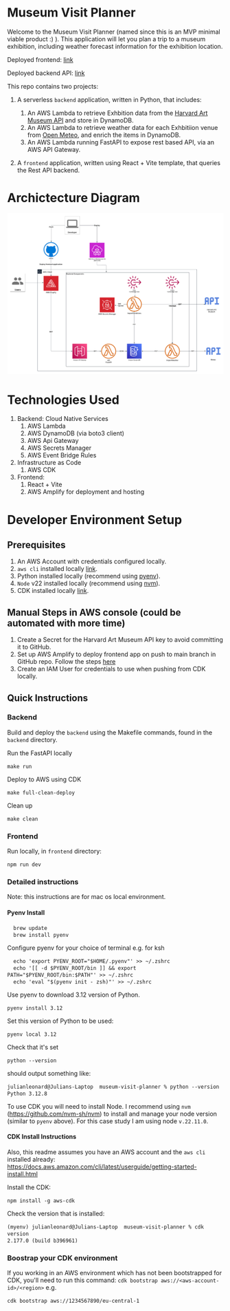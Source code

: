 # Museum Visit Planner

Welcome to the Museum Visit Planner (named since this is an MVP minimal viable product :) ).   This application will let you plan a trip to a museum exhibition, including weather forecast information for the exhibition location.

Deployed frontend: [link](https://main.d1e551jiip3ocv.amplifyapp.com/)

Deployed backend API: [link](https://onunlky5ka.execute-api.eu-central-1.amazonaws.com/prod/docs#)

This repo contains two projects:

1. A serverless `backend` application, written in Python, that includes:
      1. An AWS Lambda to retrieve Exhbition data from the [Harvard Art Museum API](https://api.harvardartmuseums.org/") and store in DynamoDB.
      2. An AWS Lambda to retrieve weather data for each Exhbitiion venue from [Open Meteo](https://open-meteo.com/), and enrich the items in DynamoDB.
      3. An AWS Lambda running FastAPI to expose rest based API, via an AWS API Gateway.

2. A `frontend` application, written using React + Vite template, that queries the Rest API backend.

# Archictecture Diagram
![Architecture Diagram](/MVP.png)


# Technologies Used

1. Backend: Cloud Native Services
    1. AWS Lambda
    2. AWS DynamoDB (via boto3 client)
    3. AWS Api Gateway
    4. AWS Secrets Manager
    5. AWS Event Bridge Rules
2. Infrastructure as Code
    1. AWS CDK
3. Frontend:
    1. React + Vite
    2. AWS Amplify for deployment and hosting

# Developer Environment Setup

## Prerequisites
1. An AWS Account with credentials configured locally.
2. `aws cli` installed locally [link](https://docs.aws.amazon.com/cli/latest/userguide/getting-started-install.html).
3. Python installed locally (recommend using [pyenv](https://github.com/pyenv/)).
3. `Node` v22 installed locally (recommend using [nvm](https://github.com/nvm-sh/nvm)).
4. CDK installed locally [link](https://docs.aws.amazon.com/cdk/v2/guide/getting_started.html).


## Manual Steps in AWS console (could be automated with more time)
1. Create a Secret for the Harvard Art Museum API key to avoid committing it to GitHub.
2. Set up AWS Amplify to deploy frontend app on push to main branch in GitHub repo. Follow the steps [here](https://aws.amazon.com/getting-started/hands-on/build-react-app-amplify-graphql/module-one/)
3. Create an IAM User for credentials to use when pushing from CDK locally.

## Quick Instructions

### Backend
Build and deploy the `backend` using the Makefile commands, found in the `backend` directory.

Run the FastAPI locally
```
make run
```

Deploy to AWS using CDK
```
make full-clean-deploy
```

Clean up
``` 
make clean
```

### Frontend

Run locally, in `frontend` directory:
```
npm run dev
```

### Detailed instructions


Note: this instructions are for mac os local environment.

#### Pyenv Install
```
  brew update
  brew install pyenv
```
Configure pyenv for your choice of terminal 
e.g. for ksh
```
  echo 'export PYENV_ROOT="$HOME/.pyenv"' >> ~/.zshrc
  echo '[[ -d $PYENV_ROOT/bin ]] && export PATH="$PYENV_ROOT/bin:$PATH"' >> ~/.zshrc
  echo 'eval "$(pyenv init - zsh)"' >> ~/.zshrc
```


Use pyenv to download 3.12 version of Python.
```
pyenv install 3.12
``` 

Set this version of Python to be used:
```
pyenv local 3.12
```

Check that it's set
```
python --version
```
should output something like:
```
julianleonard@Julians-Laptop  museum-visit-planner % python --version
Python 3.12.8
```

To use CDK you will need to install Node.  I recommend using `nvm` (https://github.com/nvm-sh/nvm) to install and manage your node version (similar to `pyenv` above).  For this case study I am using node `v.22.11.0`.

#### CDK Install Instructions
Also, this readme assumes you have an AWS account and the `aws cli` installed already: https://docs.aws.amazon.com/cli/latest/userguide/getting-started-install.html

Install the CDK:
```
npm install -g aws-cdk
```
Check the version that is installed:
```
(myenv) julianleonard@Julians-Laptop  museum-visit-planner % cdk version
2.177.0 (build b396961)
```

### Boostrap your CDK environment

If you working in an AWS environment which has not been bootstrapped for CDK, you'll need to run this command: `cdk bootstrap aws://<aws-account-id>/<region>` e.g.
```
cdk bootstrap aws://1234567890/eu-central-1
```